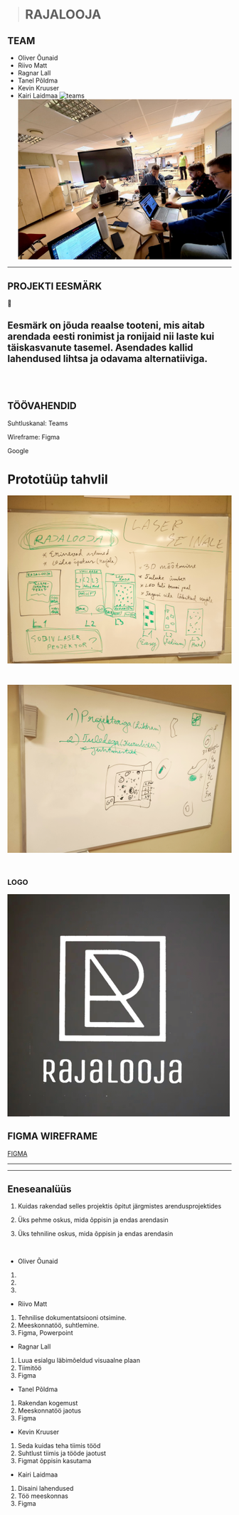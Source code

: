 ># RAJALOOJA
## TEAM
- Oliver Õunaid
- Riivo Matt
- Ragnar Lall
- Tanel Põldma
- Kevin Kruuser
- Kairi Laidmaa
![teams](https://user-images.githubusercontent.com/91655890/216557399-6b7131f7-a763-4f55-b0b6-183f1a51654e.png)
![title](images/tiim.png)



***

## PROJEKTI EESMÄRK

🧗

## Eesmärk on jõuda reaalse tooteni, mis aitab arendada eesti ronimist ja ronijaid nii laste kui täiskasvanute tasemel. Asendades kallid lahendused lihtsa ja odavama alternatiiviga.

<br>
<br>

##  TÖÖVAHENDID

<P> Suhtluskanal: Teams </p>
<p> Wireframe: Figma</p>
<p> Google </p>


# Prototüüp tahvlil



![title](images/IMG_20230201_152811.jpg)

<br>

![title](images/pi2.jpg)

<br>

### LOGO

![title](images/MicrosoftTeams-image%20(1).png)



## FIGMA WIREFRAME

[FIGMA](https://www.figma.com/file/MdoGS7gNFriuYr2DFZI0VB/Ronimine?node-id=0%3A1&t=IYwif8de2gi2zHQJ-0)

---
---

## Eneseanalüüs
1. Kuidas rakendad selles projektis õpitut järgmistes arendusprojektides

2. Üks pehme oskus, mida õppisin ja endas arendasin

3. Üks tehniline oskus, mida õppisin ja endas arendasin

<br>

- Oliver Õunaid
1.  
2.  
3. 
- Riivo Matt
1. Tehnilise dokumentatsiooni otsimine.
2. Meeskonnatöö, suhtlemine.
3. Figma, Powerpoint
- Ragnar Lall
1. Luua esialgu läbimõeldud visuaalne plaan
2. Tiimitöö
3. Figma
- Tanel Põldma
1. Rakendan kogemust
2. Meeskonnatöö jaotus
3. Figma
- Kevin Kruuser
1. Seda kuidas teha tiimis tööd
2. Suhtlust tiimis ja tööde jaotust
3. Figmat õppisin kasutama
- Kairi Laidmaa
1. Disaini lahendused
2. Töö meeskonnas
3. Figma










